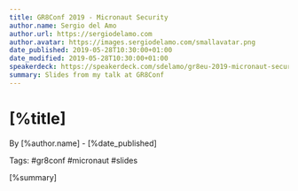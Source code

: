 ```yaml
---
title: GR8Conf 2019 - Micronaut Security
author.name: Sergio del Amo
author.url: https://sergiodelamo.com
author.avatar: https://images.sergiodelamo.com/smallavatar.png 
date_published: 2019-05-28T10:30:00+01:00
date_modified: 2019-05-28T10:30:00+01:00
speakerdeck: https://speakerdeck.com/sdelamo/gr8eu-2019-micronaut-security
summary: Slides from my talk at GR8Conf
---
```


# [%title]

By [%author.name] - [%date_published]

Tags: #gr8conf #micronaut #slides

[%summary]

<script async class="speakerdeck-embed" data-id="5df077ef83734eb6a69d23dc880e5413" data-ratio="1.77469670710572" src="//speakerdeck.com/assets/embed.js"></script>